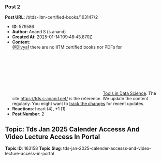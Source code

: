 ### Post 2
**Post URL**: /t/tds-iitm-certified-books/163147/2
- **ID**: 579586
- **Author**: Anand S (s.anand)
- **Created At**: 2025-01-14T09:48:43.870Z
- **Content**:  
  <a class="mention" href="/u/divya1">@Divya1</a> there are no IITM certified books nor PDFs for <a class="hashtag-cooked" href="/c/courses/tds-kb/34" data-type="category" data-slug="tds-kb" data-id="34" data-ref="courses:tds-kb"><span class="hashtag-icon-placeholder"><svg class="fa d-icon d-icon-square-full svg-icon svg-node"><use href="#square-full"></use></svg></span><span>Tools in Data Science</span></a>. The site <a href="https://tds.s-anand.net/">https://tds.s-anand.net/</a> is the reference.
We update the content regularly. You might want to <a href="https://github.com/sanand0/tools-in-data-science-public/commits/tds-2025-01/">track the changes</a> for recent updates.
- **Reactions**: heart (4), +1 (1)
- **Post Number**: 2

## Topic: Tds Jan 2025 Calender Accesss And Video Lecture Access In Portal
**Topic ID**: 163158
**Topic Slug**: tds-jan-2025-calender-accesss-and-video-lecture-access-in-portal

